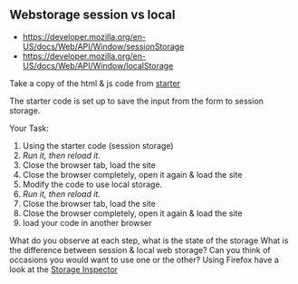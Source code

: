 ## Webstorage session vs local
* https://developer.mozilla.org/en-US/docs/Web/API/Window/sessionStorage
* https://developer.mozilla.org/en-US/docs/Web/API/Window/localStorage

Take a copy of the html & js code from [starter](starter/)

The starter code is set up to save the input from the form to session storage.  

Your Task:
1. Using the starter code (session storage)
  2. _Run it, then reload it._
  2. Close the browser tab, load the site 
  3. Close the browser completely, open it again & load the site
3. Modify the code to use local storage.  
  2. _Run it, then reload it._
  2. Close the browser tab, load the site 
  3. Close the browser completely, open it again & load the site
  4. load your code in another browser

What do you observe at each step, what is the state of the storage
What is the difference between session & local web storage?  Can you think of occasions you would want to use one or the other?
Using Firefox have a look at the [Storage Inspector](https://developer.mozilla.org/en-US/docs/Tools/Storage_Inspector)
